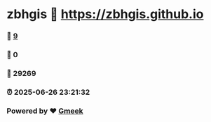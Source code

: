 # zbhgis :link: https://zbhgis.github.io 
### :page_facing_up: [9](https://zbhgis.github.io/tag.html) 
### :speech_balloon: 0 
### :hibiscus: 29269 
### :alarm_clock: 2025-06-26 23:21:32 
### Powered by :heart: [Gmeek](https://github.com/Meekdai/Gmeek)
